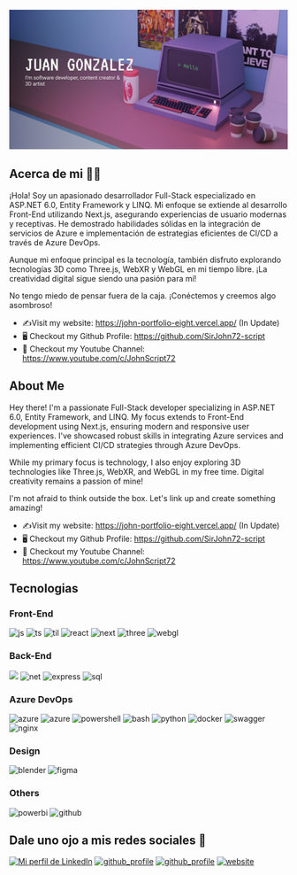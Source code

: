 
![Banner Image](./portfolio_banner2.png)
<br />

## Acerca de mi 🧑‍💻
¡Hola! Soy un apasionado desarrollador Full-Stack especializado en ASP.NET 6.0, Entity Framework y LINQ. Mi enfoque se extiende al desarrollo Front-End utilizando Next.js, asegurando experiencias de usuario modernas y receptivas. He demostrado habilidades sólidas en la integración de servicios de Azure e implementación de estrategias eficientes de CI/CD a través de Azure DevOps.

Aunque mi enfoque principal es la tecnología, también disfruto explorando tecnologías 3D como Three.js, WebXR y WebGL en mi tiempo libre. ¡La creatividad digital sigue siendo una pasión para mí!

No tengo miedo de pensar fuera de la caja. ¡Conéctemos y creemos algo asombroso!

- ✍Visit my website: https://john-portfolio-eight.vercel.app/ (In Update)
- 🖥 Checkout my Github Profile: https://github.com/SirJohn72-script
- 🧡 Checkout my Youtube Channel: https://www.youtube.com/c/JohnScript72

## About Me 
Hey there! I'm a passionate Full-Stack developer specializing in ASP.NET 6.0, Entity Framework, and LINQ. My focus extends to Front-End development using Next.js, ensuring modern and responsive user experiences. I've showcased robust skills in integrating Azure services and implementing efficient CI/CD strategies through Azure DevOps.

While my primary focus is technology, I also enjoy exploring 3D technologies like Three.js, WebXR, and WebGL in my free time. Digital creativity remains a passion of mine!

I'm not afraid to think outside the box.
Let's link up and create something amazing!

- ✍Visit my website: https://john-portfolio-eight.vercel.app/ (In Update)
- 🖥 Checkout my Github Profile: https://github.com/SirJohn72-script
- 🧡 Checkout my Youtube Channel: https://www.youtube.com/c/JohnScript72

## Tecnologias
### Front-End
<img src="https://img.shields.io/badge/JavaScript-323330?style=for-the-badge&logo=javascript&logoColor=F7DF1E" alt="js"></img>
<img src="https://img.shields.io/badge/TypeScript-007ACC?style=for-the-badge&logo=typescript&logoColor=white" alt="ts"></img>
<img src="https://img.shields.io/badge/Tailwind_CSS-38B2AC?style=for-the-badge&logo=tailwind-css&logoColor=white" alt="til"></img>
<img src="https://img.shields.io/badge/React-20232A?style=for-the-badge&logo=react&logoColor=61DAFB" alt="react"></img>
<img src="https://img.shields.io/badge/next.js-000000?style=for-the-badge&logo=nextdotjs&logoColor=white" alt="next"></img>
<img src="https://img.shields.io/badge/ThreeJs-black?style=for-the-badge&logo=three.js&logoColor=white" alt="three"></img>
<img src="https://img.shields.io/badge/WebGL-ffffff?style=for-the-badge&logo=webgl&logoColor=990000" alt="webgl"></img>

### Back-End
<img src="https://img.shields.io/badge/c%23-%23239120.svg?style=for-the-badge&logo=csharp&logoColor=white"></img>
<img src="https://img.shields.io/badge/.NET-512BD4?style=for-the-badge&logo=dotnet&logoColor=white" alt="net"> </img>
<img src="https://img.shields.io/badge/Express.js-000000?style=for-the-badge&logo=express&logoColor=white" alt="express"> </img>
<img src="https://img.shields.io/badge/Microsoft%20SQL%20Server-CC2927?style=for-the-badge&logo=microsoft%20sql%20server&logoColor=white" alt="sql"></img>

### Azure DevOps 
<img src="https://img.shields.io/badge/microsoft%20azure-0089D6?style=for-the-badge&logo=microsoft-azure&logoColor=white" alt="azure"></img>
<img src="https://img.shields.io/badge/Azure_DevOps-0078D7?style=for-the-badge&logo=azure-devops&logoColor=white" alt="azure"> </img>
<img src="https://img.shields.io/badge/PowerShell-%235391FE.svg?style=for-the-badge&logo=powershell&logoColor=white" alt="powershell"></img>
<img src="https://img.shields.io/badge/shell_script-%23121011.svg?style=for-the-badge&logo=gnu-bash&logoColor=white" alt="bash"></img>
<img src="https://img.shields.io/badge/python-3670A0?style=for-the-badge&logo=python&logoColor=ffdd54" alt="python"></img>
<img src="https://img.shields.io/badge/docker-%230db7ed.svg?style=for-the-badge&logo=docker&logoColor=white" alt="docker"></img>
<img src="https://img.shields.io/badge/-Swagger-%23Clojure?style=for-the-badge&logo=swagger&logoColor=white" alt="swagger"></img>
<img src="https://img.shields.io/badge/nginx-%23009639.svg?style=for-the-badge&logo=nginx&logoColor=white" alt="nginx"></img>

### Design 
<img src="https://img.shields.io/badge/blender-%23F5792A.svg?style=for-the-badge&logo=blender&logoColor=white" alt="blender"> </img>
<img src="https://img.shields.io/badge/Figma-F24E1E?style=for-the-badge&logo=figma&logoColor=white" alt="figma"></img>

### Others
<img src="https://img.shields.io/badge/power_bi-F2C811?style=for-the-badge&logo=powerbi&logoColor=black" alt="powerbi"></img>
<img src="https://img.shields.io/badge/github-%23121011.svg?style=for-the-badge&logo=github&logoColor=white" alt="github"></img> 

## Dale uno ojo a mis redes sociales 🤝​
<a href="https://www.linkedin.com/in/juanglezf/"><img src="https://img.shields.io/badge/LinkedIn-0077B5?style=for-the-badge&logo=linkedin&logoColor=white" alt="Mi perfil de LinkedIn"/></a>
<a href="https://github.com/SirJohn72-script"><img src="https://img.shields.io/badge/GitHub-100000?style=for-the-badge&logo=github&logoColor=white" alt="github_profile"></img></a>
<a href="https://www.youtube.com/c/JohnScript72"><img src="https://img.shields.io/badge/YouTube-FF0000?style=for-the-badge&logo=youtube&logoColor=white" alt="github_profile"></img></a>
<a href="https://john-portfolio-eight.vercel.app"><img src="https://img.shields.io/badge/website-000000?style=for-the-badge&logo=About.me&logoColor=white" alt="website"> </img> </a>
